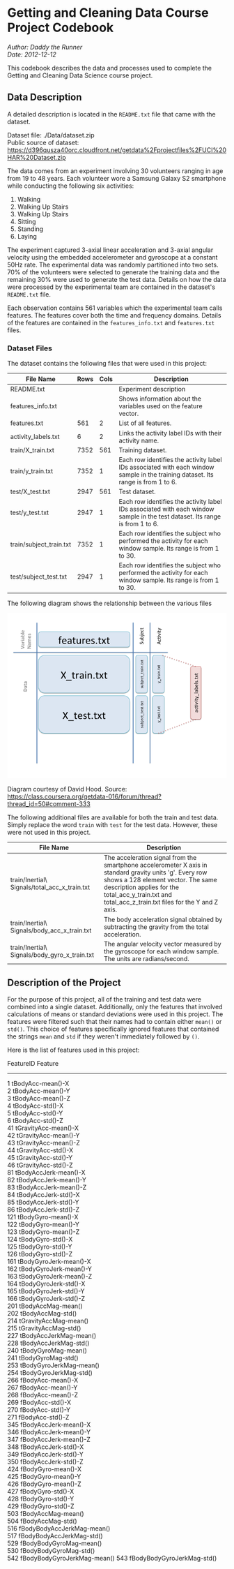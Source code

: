 # Getting and Cleaning Data Course Project Codebook

*Author:  Daddy the Runner*  
*Date:  2012-12-12*

This codebook describes the data and processes used to
complete the Getting and Cleaning Data Science course project.

## Data Description

A detailed description is located in the `README.txt` file that came with
the dataset.

Dataset file:  ./Data/dataset.zip  
Public source of dataset:  https://d396qusza40orc.cloudfront.net/getdata%2Fprojectfiles%2FUCI%20HAR%20Dataset.zip

The data comes from an experiment involving 30 volunteers ranging in age from
19 to 48 years.  Each volunteer wore a Samsung Galaxy S2 smartphone while
conducting the following six activities:

1. Walking
2. Walking Up Stairs
3. Walking Up Stairs
4. Sitting
5. Standing
6. Laying

The experiment captured 3-axial linear acceleration and 3-axial angular
velocity using the embedded accelerometer and gyroscope at a constant 50Hz
rate.  The experimental data was randomly partitioned into two sets.  70% of
the volunteers were selected to generate the training data and the remaining
30% were used to generate the test data.  Details on how the data were
processed by the experimental team are contained in the dataset's `README.txt`
file.

Each observation contains 561 variables which the experimental team calls
features.  The features cover both the time and frequency domains.  Details
of the features are contained in the `features_info.txt` and `features.txt`
files.

### Dataset Files

The dataset contains the following files that were used in this project:

|File Name|Rows|Cols|Description|
|---------|----|----|-----------|
|README.txt| | |Experiment description|
|features_info.txt| | |Shows information about the variables used on the feature vector.|
|features.txt| 561 | 2 |List of all features.|
|activity_labels.txt| 6 | 2 |Links the activity label IDs with their activity name.|
|train/X_train.txt| 7352 | 561 |Training dataset.|
|train/y_train.txt| 7352 | 1 |Each row identifies the activity label IDs associated with each window sample in the training dataset.  Its range is from 1 to 6.|
|test/X_test.txt| 2947 | 561 |Test dataset.|
|test/y_test.txt| 2947 | 1 |Each row identifies the activity label IDs associated with each window sample in the test dataset.  Its range is from 1 to 6.|
|train/subject\_train.txt| 7352 | 1 |Each row identifies the subject who performed the activity for each window sample. Its range is from 1 to 30.|
|test/subject\_test.txt| 2947 | 1 |Each row identifies the subject who performed the activity for each window sample. Its range is from 1 to 30.|

The following diagram shows the relationship between the various files

![Diagram of file relationships](Data-Files-Diagram.png)

Diagram courtesy of David Hood.  Source:  https://class.coursera.org/getdata-016/forum/thread?thread_id=50#comment-333

The following additional files are available for both the train and test data. Simply
replace the word `train` with `test` for the test data.  However, these were not used
in this project.

|File Name|Description|
|---------|-----------|
|train/Inertial\ Signals/total\_acc\_x\_train.txt|The acceleration signal from the smartphone accelerometer X axis in standard gravity units 'g'. Every row shows a 128 element vector. The same description applies for the total\_acc\_y\_train.txt and total\_acc\_z\_train.txt files for the Y and Z axis.|
|train/Inertial\ Signals/body\_acc\_x\_train.txt|The body acceleration signal obtained by subtracting the gravity from the total acceleration.|
|train/Inertial\ Signals/body\_gyro\_x\_train.txt|The angular velocity vector measured by the gyroscope for each window sample. The units are radians/second.|


## Description of the Project

For the purpose of this project, all of the training and test data were
combined into a single dataset.  Additionally, only the features that
involved calculations of means or standard deviations were used in this
project.  The features were filtered such that their names had to contain
either `mean()` or `std()`.  This choice of features specifically ignored
features that contained the strings `mean` and `std` if they weren't
immediately followed by `()`.

Here is the list of features used in this project:


FeatureID   Feature                     
----------  ----------------------------
1           tBodyAcc-mean()-X           
2           tBodyAcc-mean()-Y           
3           tBodyAcc-mean()-Z           
4           tBodyAcc-std()-X            
5           tBodyAcc-std()-Y            
6           tBodyAcc-std()-Z            
41          tGravityAcc-mean()-X        
42          tGravityAcc-mean()-Y        
43          tGravityAcc-mean()-Z        
44          tGravityAcc-std()-X         
45          tGravityAcc-std()-Y         
46          tGravityAcc-std()-Z         
81          tBodyAccJerk-mean()-X       
82          tBodyAccJerk-mean()-Y       
83          tBodyAccJerk-mean()-Z       
84          tBodyAccJerk-std()-X        
85          tBodyAccJerk-std()-Y        
86          tBodyAccJerk-std()-Z        
121         tBodyGyro-mean()-X          
122         tBodyGyro-mean()-Y          
123         tBodyGyro-mean()-Z          
124         tBodyGyro-std()-X           
125         tBodyGyro-std()-Y           
126         tBodyGyro-std()-Z           
161         tBodyGyroJerk-mean()-X      
162         tBodyGyroJerk-mean()-Y      
163         tBodyGyroJerk-mean()-Z      
164         tBodyGyroJerk-std()-X       
165         tBodyGyroJerk-std()-Y       
166         tBodyGyroJerk-std()-Z       
201         tBodyAccMag-mean()          
202         tBodyAccMag-std()           
214         tGravityAccMag-mean()       
215         tGravityAccMag-std()        
227         tBodyAccJerkMag-mean()      
228         tBodyAccJerkMag-std()       
240         tBodyGyroMag-mean()         
241         tBodyGyroMag-std()          
253         tBodyGyroJerkMag-mean()     
254         tBodyGyroJerkMag-std()      
266         fBodyAcc-mean()-X           
267         fBodyAcc-mean()-Y           
268         fBodyAcc-mean()-Z           
269         fBodyAcc-std()-X            
270         fBodyAcc-std()-Y            
271         fBodyAcc-std()-Z            
345         fBodyAccJerk-mean()-X       
346         fBodyAccJerk-mean()-Y       
347         fBodyAccJerk-mean()-Z       
348         fBodyAccJerk-std()-X        
349         fBodyAccJerk-std()-Y        
350         fBodyAccJerk-std()-Z        
424         fBodyGyro-mean()-X          
425         fBodyGyro-mean()-Y          
426         fBodyGyro-mean()-Z          
427         fBodyGyro-std()-X           
428         fBodyGyro-std()-Y           
429         fBodyGyro-std()-Z           
503         fBodyAccMag-mean()          
504         fBodyAccMag-std()           
516         fBodyBodyAccJerkMag-mean()  
517         fBodyBodyAccJerkMag-std()   
529         fBodyBodyGyroMag-mean()     
530         fBodyBodyGyroMag-std()      
542         fBodyBodyGyroJerkMag-mean() 
543         fBodyBodyGyroJerkMag-std()  

